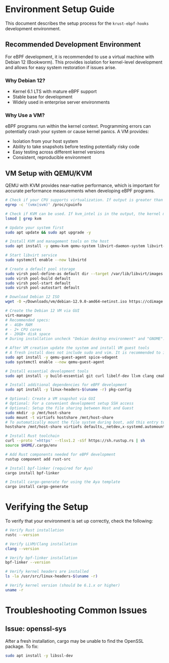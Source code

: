 # Environment Setup Guide

This document describes the setup process for the `krust-ebpf-hooks` development environment.

## Recommended Development Environment

For eBPF development, it is recommended to use a virtual machine with Debian 12 (Bookworm). This provides isolation for kernel-level development and allows for easy system restoration if issues arise.

### Why Debian 12?

- Kernel 6.1 LTS with mature eBPF support
- Stable base for development
- Widely used in enterprise server environments

### Why Use a VM?

eBPF programs run within the kernel context. Programming errors can potentially crash your system or cause kernel panics. A VM provides:

- Isolation from your host system
- Ability to take snapshots before testing potentially risky code
- Easy testing across different kernel versions
- Consistent, reproducible environment

## VM Setup with QEMU/KVM

QEMU with KVM provides near-native performance, which is important for accurate performance measurements when developing eBPF programs.

```bash
# Check if your CPU supports virtualization. If output is greater than 0, the CPU supports hardware virtualization.
egrep -c '(vmx|svm)' /proc/cpuinfo

# Check if KVM can be used. If kvm_intel is in the output, the kernel modules are loaded.
lsmod | grep kvm

# Update your system first
sudo apt update && sudo apt upgrade -y

# Install KVM and management tools on the host
sudo apt install -y qemu-kvm qemu-system libvirt-daemon-system libvirt-clients virt-manager bridge-utils virtinst

# Start libvirt service
sudo systemctl enable --now libvirtd

# Create a default pool storage
sudo virsh pool-define-as default dir --target /var/lib/libvirt/images
sudo virsh pool-build default
sudo virsh pool-start default
sudo virsh pool-autostart default

# Download Debian 12 ISO 
wget -O ~/Downloads/vm/debian-12.9.0-amd64-netinst.iso https://cdimage.debian.org/debian-cd/current/amd64/iso-cd/debian-12.9.0-amd64-netinst.iso

# Create the Debian 12 VM via GUI
virt-manager
# Recommended specs:
# - 4GB+ RAM
# - 2+ CPU cores
# - 20GB+ disk space
# During installation uncheck "Debian desktop environment" and "GNOME". Instead select "SSH server" and "standard system utilities"

# After VM creation update the system and install VM guest tools
# A fresh install does not include sudo and vim. It is recommended to install them manually. You can find instructions online on how to do this
sudo apt install -y qemu-guest-agent spice-vdagent
sudo systemctl enable --now qemu-guest-agent

# Install essential development tools
sudo apt install -y build-essential git curl libelf-dev llvm clang cmake

# Install additional dependencies for eBPF development
sudo apt install -y linux-headers-$(uname -r) pkg-config

# Optional: Create a VM snapshot via GUI
# Optional: For a convenient development setup SSH access
# Optional: Setup the file sharing between Host and Guest
sudo mkdir -p /mnt/host-share
sudo mount -t virtiofs hostshare /mnt/host-share
# To automatically mount the file system during boot, add this entry to /etc/fstab:
hostshare /mnt/host-share virtiofs defaults,_netdev,x-systemd.automount,x-systemd.device-timeout=10 0 0

# Install Rust toolchain
curl --proto '=https' --tlsv1.2 -sSf https://sh.rustup.rs | sh
source $HOME/.cargo/env

# Add Rust components needed for eBPF development
rustup component add rust-src

# Install bpf-linker (required for Aya)
cargo install bpf-linker

# Install cargo-generate for using the Aya template
cargo install cargo-generate
```

# Verifying the Setup
To verify that your environment is set up correctly, check the following:
```bash
# Verify Rust installation
rustc --version

# Verify LLVM/Clang installation
clang --version

# Verify bpf-linker installation
bpf-linker --version

# Verify kernel headers are installed
ls -la /usr/src/linux-headers-$(uname -r)

# Verify kernel version (should be 6.1.x or higher)
uname -r
```

# Troubleshooting Common Issues
## Issue: openssl-sys
After a fresh installation, cargo may be unable to find the OpenSSL package. To fix:
```bash
sudo apt install -y libssl-dev
```

